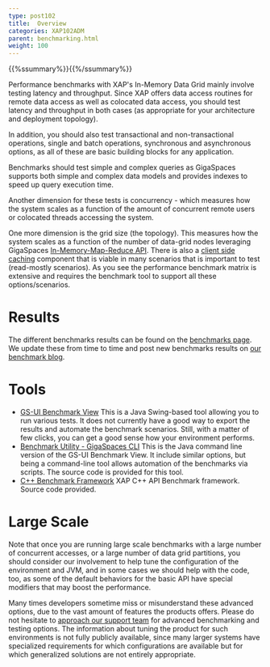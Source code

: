 ```yaml
---
type: post102
title:  Overview
categories: XAP102ADM
parent: benchmarking.html
weight: 100
---
```


{{%ssummary%}}{{%/ssummary%}}


Performance benchmarks with XAP's In-Memory Data Grid mainly involve testing latency and throughput. Since XAP offers data access routines for remote data access as well as colocated data access, you should test latency and throughput in both cases (as appropriate for your architecture and deployment topology).

In addition, you should also test transactional and non-transactional operations, single and batch operations, synchronous and asynchronous options, as all of these are basic building blocks for any application.

Benchmarks should test simple and complex queries as GigaSpaces supports both simple and complex data models and provides indexes to speed up query execution time.

Another dimension for these tests is concurrency - which measures how the system scales as a function of the amount of concurrent remote users or colocated threads accessing the system.

One more dimension is the grid size (the topology). This measures how the system scales as a function of the number of data-grid nodes leveraging GigaSpaces [In-Memory-Map-Reduce API]({{%currentjavaurl%}}/task-execution-over-the-space.html). There is also a [client side caching]({{%currentjavaurl%}}/client-side-caching.html) component that is viable in many scenarios that is important to test (read-mostly scenarios).  As you see the performance benchmark matrix is extensive and requires the benchmark tool to support all these options/scenarios.

# Results

The different benchmarks results can be found on the [benchmarks page](http://www.gigaspaces.com/benchmarks). We  update these from time to time and post new benchmarks results on [our benchmark blog](http://blog.gigaspaces.com/category/benchmarks).

# Tools

- [GS-UI Benchmark View](./benchmark-browser.html) This is a Java Swing-based tool allowing you to run various tests. It does not currently have a good way to export the results and automate the benchmark scenarios. Still, with a matter of few clicks, you can get a good sense how your environment performs.
- [Benchmark Utility - GigaSpaces CLI](./benchmark-utility-cli.html) This is the Java command line version of the GS-UI Benchmark View. It include similar options, but being a command-line tool allows automation of the benchmarks via scripts. The source code is provided for this tool.
- [C++ Benchmark Framework](./benchmark-c++.html) XAP C++ API Benchmark framework. Source code provided.


# Large Scale

Note that once you are running large scale benchmarks with a large number of concurrent accesses, or a large number of data grid partitions, you should consider our involvement to help tune the configuration of the environment and JVM, and in some cases we should help with the code, too, as some of the default behaviors for the basic API have special modifiers that may boost the performance.

Many times developers sometime miss or misunderstand these advanced options, due to the vast amount of features the products offers.  Please do not hesitate to [approach our support team](http://www.gigaspaces.com/content/customer-support-services) for advanced benchmarking and testing options. The information about tuning the product for such environments is not fully publicly available, since many larger systems have specialized requirements for which configurations are available but for which generalized solutions are not entirely appropriate.

